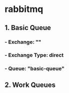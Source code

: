 # rabbitmq

## 1. Basic Queue
### - Exchange: ""
### - Exchange Type: direct
### - Queue: "basic-queue"

## 2. Work Queues
